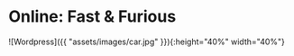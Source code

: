 
# Online: Fast & Furious

![Wordpress]({{ "assets/images/car.jpg" }}){:height="40%" width="40%"}

<!-- next-slide -->